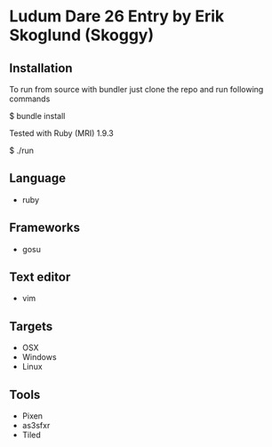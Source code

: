 # Ludum Dare 26 Entry by Erik Skoglund (Skoggy)

## Installation

To run from source with bundler just clone the repo and run following commands

  $ bundle install

Tested with Ruby (MRI) 1.9.3

  $ ./run

## Language
* ruby

## Frameworks
* gosu

## Text editor
* vim

## Targets
* OSX
* Windows
* Linux

## Tools
* Pixen
* as3sfxr
* Tiled
